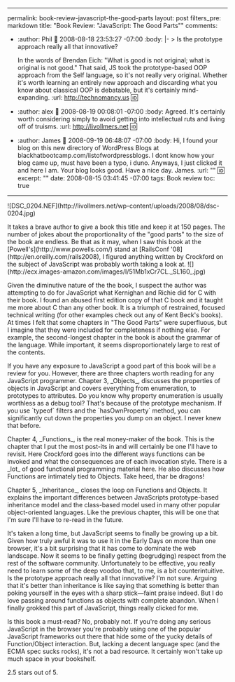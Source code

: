 ----- 
permalink: book-review-javascript-the-good-parts
layout: post
filters_pre: markdown
title: "Book Review: \"JavaScript: The Good Parts\""
comments: 
- :author: Phil
  :date: 2008-08-18 23:53:27 -07:00
  :body: |-
    &gt; Is the prototype approach really all that innovative?
    
    In the words of Brendan Eich: "What is good is not original; what is original is not good." That said, JS took the prototype-based OOP approach from the Self language, so it's not really very original. Whether it's worth learning an entirely new approach and discarding what you know about classical OOP is debatable, but it's certainly mind-expanding.
  :url: http://technomancy.us
  :id: 
- :author: alex
  :date: 2008-08-19 00:08:01 -07:00
  :body: Agreed. It's certainly worth considering simply to avoid getting into intellectual ruts and living off of truisms.
  :url: http://livollmers.net
  :id: 
- :author: James
  :date: 2008-09-19 06:48:07 -07:00
  :body: Hi, I found your blog on this new directory of WordPress Blogs at blackhatbootcamp.com/listofwordpressblogs.  I dont know how your blog came up, must have been a typo, i duno.  Anyways, I just clicked it and here I am.  Your blog looks good.  Have a nice day.  James.
  :url: ""
  :id: 
excerpt: ""
date: 2008-08-15 03:41:45 -07:00
tags: Book review
toc: true
-----
<p>![DSC_0204.NEF](http://livollmers.net/wp-content/uploads/2008/08/dsc-0204.jpg)

<p>It takes a brave author to give a book this title and keep it at 150 pages. The number of jokes about the proportionality of the "good parts" to the size of the book are endless. Be that as it may, when I saw this book at the [Powell's](http://www.powells.com/) stand at [RailsConf '08](http://en.oreilly.com/rails2008), I figured anything written by Crockford on the subject of JavaScript was probably worth taking a look at.
![](http://ecx.images-amazon.com/images/I/51Mb1xCr7CL._SL160_.jpg)
<p>Given the diminutive nature of the the book, I suspect the author was attempting to do for JavaScript what Kernighan and Richie did for C with their book. I found an abused first edition copy of that C book and it taught me more about C than any other book. It is a triumph of restrained, focused technical writing (for other examples check out any of Kent Beck's books). At times I felt that some chapters in "The Good Parts" were superfluous, but I imagine that they were included for completeness if nothing else. For example, the second-longest chapter in the book is about the grammar of the language. While important, it seems disproportionately large to rest of the contents.

<p>If you have any exposure to JavaScript a good part of this book will be a review for you. However, there are three chapters worth reading for any JavaScript programmer. Chapter 3, _Objects_, discusses the properties of objects in JavaScript and covers everything from enumeration, to prototypes to attributes. Do you know why property enumeration is usually worthless as a debug tool? That's because of the prototype mechanism. If you use `typeof` filters and the `hasOwnProperty` method, you can significantly cut down the properties you dump on an object. I never knew that before.

<p>Chapter 4, _Functions_, is the real money-maker of the book. This is the chapter that I put the most post-its in and will certainly be one I'll have to revisit. Here Crockford goes into the different ways functions can be invoked and what the consequences are of each invocation style. There is a _lot_ of good functional programming material here. He also discusses how Functions are intimately tied to Objects. Take heed, thar be dragons!

<p>Chapter 5, _Inheritance_, closes the loop on Functions and Objects. It explains the important differences between JavaScripts prototype-based inheritance model and the class-based model used in many other popular object-oriented languages. Like the previous chapter, this will be one that I'm sure I'll have to re-read in the future.

<p>It's taken a long time, but JavaScript seems to finally be growing up a bit. Given how truly awful it was to use it in the Early Days on more than one browser, it's a bit surprising that it has come to dominate the web landscape. Now it seems to be finally getting (begrudging) respect from the rest of the software community. Unfortunately to be effective, you really need to learn some of the deep voodoo that, to me, is a bit counterintuitive. Is the prototype approach really all that innovative? I'm not sure. Arguing that it's better than inheritance is like saying that something is better than poking yourself in the eyes with a sharp stick&#8212;faint praise indeed. But I do love passing around functions as objects with complete abandon. When I finally grokked this part of JavaScript, things really clicked for me.

<p>Is this book a must-read? No, probably not. If you're doing any serious JavaScript in the browser you're probably using one of the popular JavaScript frameworks out there that hide some of the yucky details of Function/Object interaction. But, lacking a decent language spec (and the ECMA spec sucks rocks), it's not a bad resource. It certainly won't take up much space in your bookshelf.

<p>2.5 stars out of 5.

